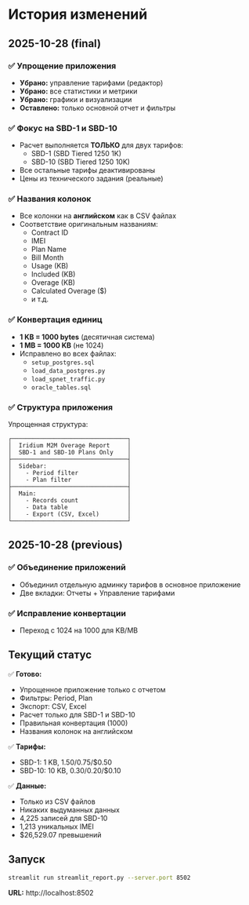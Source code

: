 # История изменений

## 2025-10-28 (final)

### ✅ Упрощение приложения
- **Убрано:** управление тарифами (редактор)
- **Убрано:** все статистики и метрики
- **Убрано:** графики и визуализации
- **Оставлено:** только основной отчет и фильтры

### ✅ Фокус на SBD-1 и SBD-10
- Расчет выполняется **ТОЛЬКО** для двух тарифов:
  - SBD-1 (SBD Tiered 1250 1K)
  - SBD-10 (SBD Tiered 1250 10K)
- Все остальные тарифы деактивированы
- Цены из технического задания (реальные)

### ✅ Названия колонок
- Все колонки на **английском** как в CSV файлах
- Соответствие оригинальным названиям:
  - Contract ID
  - IMEI
  - Plan Name
  - Bill Month
  - Usage (KB)
  - Included (KB)
  - Overage (KB)
  - Calculated Overage ($)
  - и т.д.

### ✅ Конвертация единиц
- **1 KB = 1000 bytes** (десятичная система)
- **1 MB = 1000 KB** (не 1024)
- Исправлено во всех файлах:
  - `setup_postgres.sql`
  - `load_data_postgres.py`
  - `load_spnet_traffic.py`
  - `oracle_tables.sql`

### ✅ Структура приложения
Упрощенная структура:
```
┌─────────────────────────────────┐
│  Iridium M2M Overage Report     │
│  SBD-1 and SBD-10 Plans Only    │
├─────────────────────────────────┤
│  Sidebar:                       │
│    - Period filter              │
│    - Plan filter                │
├─────────────────────────────────┤
│  Main:                          │
│    - Records count              │
│    - Data table                 │
│    - Export (CSV, Excel)        │
└─────────────────────────────────┘
```

## 2025-10-28 (previous)

### ✅ Объединение приложений
- Объединил отдельную админку тарифов в основное приложение
- Две вкладки: Отчеты + Управление тарифами

### ✅ Исправление конвертации
- Переход с 1024 на 1000 для KB/MB

## Текущий статус

✅ **Готово:**
- Упрощенное приложение только с отчетом
- Фильтры: Period, Plan
- Экспорт: CSV, Excel
- Расчет только для SBD-1 и SBD-10
- Правильная конвертация (1000)
- Названия колонок на английском

✅ **Тарифы:**
- SBD-1: 1 KB, $1.50/$0.75/$0.50
- SBD-10: 10 KB, $0.30/$0.20/$0.10

✅ **Данные:**
- Только из CSV файлов
- Никаких выдуманных данных
- 4,225 записей для SBD-10
- 1,213 уникальных IMEI
- $26,529.07 превышений

## Запуск

```bash
streamlit run streamlit_report.py --server.port 8502
```

**URL:** http://localhost:8502
